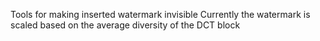 Tools for making inserted watermark invisible
Currently the watermark is scaled based on the average diversity of the DCT block

